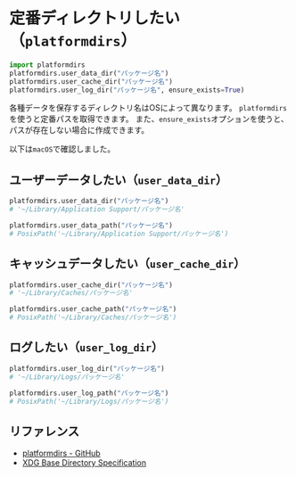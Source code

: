 # 定番ディレクトリしたい（``platformdirs``）

```python
import platformdirs
platformdirs.user_data_dir("パッケージ名")
platformdirs.user_cache_dir("パッケージ名")
platformdirs.user_log_dir("パッケージ名", ensure_exists=True)
```

各種データを保存するディレクトリ名はOSによって異なります。
``platformdirs``を使うと定番パスを取得できます。
また、``ensure_exists``オプションを使うと、パスが存在しない場合に作成できます。

以下は``macOS``で確認しました。

## ユーザーデータしたい（``user_data_dir``）

```python
platformdirs.user_data_dir("パッケージ名")
# '~/Library/Application Support/パッケージ名'

platformdirs.user_data_path("パッケージ名")
# PosixPath('~/Library/Application Support/パッケージ名')
```

## キャッシュデータしたい（``user_cache_dir``）

```python
platformdirs.user_cache_dir("パッケージ名")
# '~/Library/Caches/パッケージ名'

platformdirs.user_cache_path("パッケージ名")
# PosixPath('~/Library/Caches/パッケージ名')
```

## ログしたい（``user_log_dir``）

```python
platformdirs.user_log_dir("パッケージ名")
# '~/Library/Logs/パッケージ名'

platformdirs.user_log_path("パッケージ名")
# PosixPath('~/Library/Logs/パッケージ名')
```

## リファレンス

- [platformdirs - GitHub](https://github.com/platformdirs/platformdirs)
- [XDG Base Directory Specification](https://specifications.freedesktop.org/basedir-spec/basedir-spec-latest.html)

